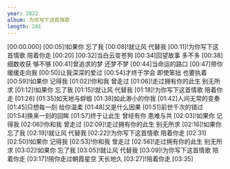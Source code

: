 ```yaml
---
year: 2022
album: 为你写下这首情歌
length: 241
---
```

[00:00.000]
[00:05]!如果你 忘了我
[00:08]!就让风 代替我
[00:11]!为你写下这首情歌 陪着你走
[00:20]
[00:32]当白云变苍狗
[00:34]回望故事 多不多
[00:38]细数收获 够不够
[00:41]曾追求的梦 还梦不梦
[00:44]当命运的路口
[00:47]带你缓缓走向我
[00:50]让我深深的爱过
[00:54]才终于学会 即使笨拙 也要执着
[00:59]!如果你 记得我
[01:02]!你和我 曾走过
[01:06]!走过拥有你的此生 别无所求
[01:12]!如果你 忘了我
[01:15]!就让风 代替我
[01:18]!为你写下这首情歌 陪着你走
[01:26]
[01:35]如天地与蜉蝣
[01:38]如此渺小的你我
[01:42]人间无常的变奏
[01:45]只想每一刻 给你温柔
[01:48]又是什么因果
[01:51]前世千次的错过
[01:54]换来一刻的回眸
[01:57]终于让此生 曾经有你 患难与共
[02:03]!如果你 记得我
[02:06]!你和我 曾走过
[02:09]!走过拥有你的此生 别无所求
[02:16]!如果你 忘了我
[02:19]!就让风 代替我
[02:22]!为你写下这首情歌 陪着你走
[02:31]
[02:50]!如果你 记得我
[02:53]!你和我 曾走过
[02:56]!走过拥有你的此生 别无所求
[03:02]!如果你 忘了我
[03:05]!就让风 代替我
[03:09]!为你写下这首情歌 陪着你走
[03:17]!陪你走过朝霞星空 天长地久
[03:27]!陪着你走
[03:35]